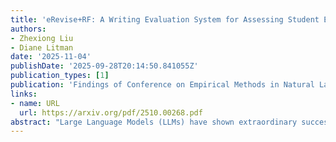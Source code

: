 ```yaml
---
title: 'eRevise+RF: A Writing Evaluation System for Assessing Student Essay Revisions and Providing Formative Feedback'
authors:
- Zhexiong Liu
- Diane Litman
date: '2025-11-04'
publishDate: '2025-09-28T20:14:50.841055Z'
publication_types: [1]
publication: 'Findings of Conference on Empirical Methods in Natural Language Processing (EMNLP)'
links:
- name: URL
  url: https://arxiv.org/pdf/2510.00268.pdf
abstract: "Large Language Models (LLMs) have shown extraordinary success across various text generation tasks; however, their potential for simple yet essential text classification remains underexplored, as LLM pre-training tends to emphasize generation over classification. While LLMs with instruction tuning can transform classification into a generation task, they often struggle to categorize nuanced texts. One such example is text revision, which involves nuanced edits between pairs of texts. Although simply fine-tuning LLMs for revision classification seems plausible, it requires a large amount of revision annotations, which are exceptionally expensive and scarce in the community. To address this issue, we introduce a plug-and-play layer-wise parameter-efficient fine-tuning (PEFT) framework, i.e., IR-Tuning, which fine-tunes a subset of important LLM layers that are dynamically selected based on their gradient norm distribution, while freezing those of redundant layers. Extensive experiments suggest that IR-Tuning surpasses several layer-wise PEFT baselines over diverse text revisions, while achieving fast convergence, low GPU memory consumption, and effectiveness on small revision corpora."
---
```

